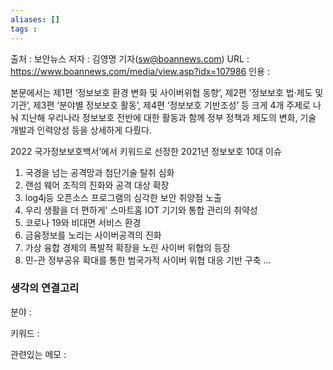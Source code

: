 ```yaml
---
aliases: []
tags : 
---
```


출처 : 보안뉴스
저자 : 김영명 기자([sw@boannews.com](mailto:sw@boannews.com))
URL : https://www.boannews.com/media/view.asp?idx=107986
인용 : 

본문에서는 제1편 ‘정보보호 환경 변화 및 사이버위협 동향’, 제2편 ‘정보보호 법·제도 및 기관’, 제3편 ‘분야별 정보보호 활동’, 제4편 ‘정보보호 기반조성’ 등 크게 4개 주제로 나눠 지난해 우리나라 정보보호 전반에 대한 활동과 함께 정부 정책과 제도의 변화, 기술 개발과 인력양성 등을 상세하게 다뤘다.

2022 국가정보보호백서’에서 키워드로 선정한 2021년 정보보호 10대 이슈
1. 국경을 넘는 공격망과 첨단기술 탈취 심화
2. 랜섬 웨어 조직의 진화와 공격 대상 확장
3. log4j등 오픈소스 프로그램의 심각한 보안 취양점 노출
4. 우리 생활을 더 편하게' 스마트홈 IOT 기기와 통합 관리의 취약성
5. 코로나 19와 비대면 서비스 환경
6. 금융정보를 노리는 사이버공격의 진화
7. 가상 융합 경제의 폭발적 확장을 노린 사이버 위협의 등장
8. 민-관 정부공유 확대를 통한 범국가적 사이버 위협 대응 기반 구축
... 

### 생각의 연결고리
분야 :

키워드 :

관련있는 메모 :
